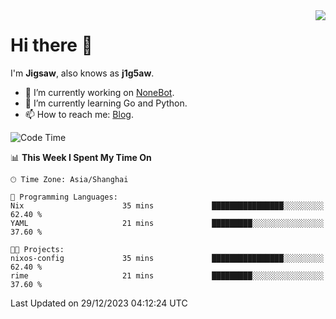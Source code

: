 <a href="#">
  <img align="right" src="https://github-readme-stats.vercel.app/api?username=j1g5awi&count_private=true&show_icons=true&title_color=80070B&text_color=B3B3B3&bg_color=212121&icon_color=80070B" />
</a>

# Hi there 👋

I'm **Jigsaw**, also knows as **j1g5aw**.

- 🔭 I’m currently working on [NoneBot](https://github.com/nonebot).
- 🌱 I’m currently learning Go and Python.
- 📫 How to reach me: [Blog](https://blog.maddestroyer.xyz/).

<!--START_SECTION:waka-->
![Code Time](http://img.shields.io/badge/Code%20Time-1%2C335%20hrs%2020%20mins-blue)

📊 **This Week I Spent My Time On** 

```text
🕑︎ Time Zone: Asia/Shanghai

💬 Programming Languages: 
Nix                      35 mins             ████████████████░░░░░░░░░   62.40 % 
YAML                     21 mins             █████████░░░░░░░░░░░░░░░░   37.60 % 

🐱‍💻 Projects: 
nixos-config             35 mins             ████████████████░░░░░░░░░   62.40 % 
rime                     21 mins             █████████░░░░░░░░░░░░░░░░   37.60 % 
```


 Last Updated on 29/12/2023 04:12:24 UTC
<!--END_SECTION:waka-->
